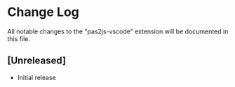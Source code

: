# Change Log

All notable changes to the "pas2js-vscode" extension will be documented in this file. 

## [Unreleased]

- Initial release